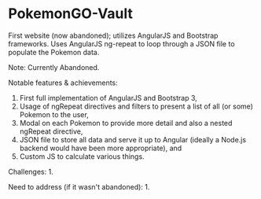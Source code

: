 # PokemonGO-Vault
First website (now abandoned); utilizes AngularJS and Bootstrap frameworks. Uses AngularJS ng-repeat to loop through a JSON file to populate the Pokemon data.

Note: Currently Abandoned.

Notable features & achievements:
  1. First full implementation of AngularJS and Bootstrap 3,
  2. Usage of ngRepeat directives and filters to present a list of all (or some) Pokemon to the user,
  3. Modal on each Pokemon to provide more detail and also a nested ngRepeat directive,
  4. JSON file to store all data and serve it up to Angular (ideally a Node.js backend would have been more appropriate), and
  5. Custom JS to calculate various things.
  
Challenges:
  1. 
  
Need to address (if it wasn't abandoned):
  1. 
